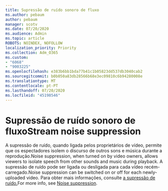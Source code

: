 ```yaml
---
title: Supressão de ruído sonoro de fluxo
ms.author: pebaum
author: pebaum
manager: scotv
ms.date: 07/20/2020
ms.audience: Admin
ms.topic: article
ROBOTS: NOINDEX, NOFOLLOW
localization_priority: Priority
ms.collection: Adm_O365
ms.custom:
- "6068"
- "9003225"
ms.openlocfilehash: e383b6bb1bda77b41c1b05823dd537db3040cab2
ms.sourcegitcommit: b0b050a83db28566b68e3ec09810c6b94280008e
ms.translationtype: MT
ms.contentlocale: pt-PT
ms.lasthandoff: 07/20/2020
ms.locfileid: "45198546"
---
```

# <a name="stream-noise-suppression"></a><span data-ttu-id="b2de5-102">Supressão de ruído sonoro de fluxo</span><span class="sxs-lookup"><span data-stu-id="b2de5-102">Stream noise suppression</span></span>

<span data-ttu-id="b2de5-103">A supressão de ruído, quando ligada pelos proprietários de vídeo, permite que os espectadores isolem o discurso de outros sons e música durante a reprodução.</span><span class="sxs-lookup"><span data-stu-id="b2de5-103">Noise suppression, when turned on by video owners, allows viewers to isolate speech from other sounds and music during playback.</span></span> <span data-ttu-id="b2de5-104">A supressão de ruído pode ser ligada ou desligada para cada vídeo recém-carregado.</span><span class="sxs-lookup"><span data-stu-id="b2de5-104">Noise suppression can be switched on or off for each newly-uploaded video.</span></span> <span data-ttu-id="b2de5-105">Para obter mais informações, consulte [a supressão de ruído.](https://docs.microsoft.com/stream/noise-suppression)</span><span class="sxs-lookup"><span data-stu-id="b2de5-105">For more info, see [Noise suppression](https://docs.microsoft.com/stream/noise-suppression).</span></span>